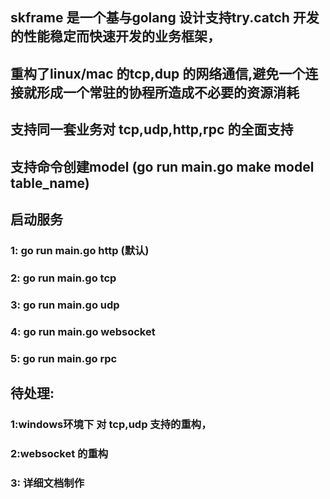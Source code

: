 ## skframe 是一个基与golang 设计支持try.catch 开发的性能稳定而快速开发的业务框架，
## 重构了linux/mac 的tcp,dup 的网络通信,避免一个连接就形成一个常驻的协程所造成不必要的资源消耗
## 支持同一套业务对 tcp,udp,http,rpc 的全面支持 
## 支持命令创建model (go run main.go make model table_name)

## 启动服务
### 1: go run main.go http (默认)
### 2: go run main.go tcp 
### 3: go run main.go udp
### 4: go run main.go websocket
### 5: go run main.go rpc

## 待处理:
### 1:windows环境下 对 tcp,udp 支持的重构， 
### 2:websocket 的重构
### 3: 详细文档制作

